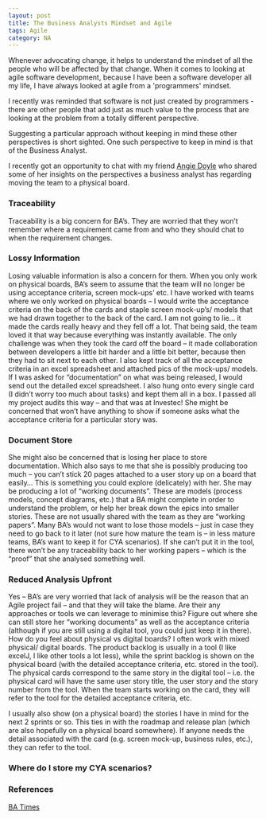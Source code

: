 ```yaml
---  
layout: post  
title: The Business Analysts Mindset and Agile
tags: Agile  
category: NA
---  
```


Whenever advocating change, it helps to understand the mindset of all the people who will be affected by that change. When it comes to looking at agile software development, because I have been a software developer all my life, I have always looked at agile from a 'programmers' mindset.

I recently was reminded that software is not just created by programmers - there are other people that add just as much value to the process that are looking at the problem from a totally different perspective. 

Suggesting a particular approach without keeping in mind these other perspectives is short sighted. One such perspective to keep in mind is that of the Business Analyst. 

I recently got an opportunity to chat with my friend [Angie Doyle](https://twitter.com/doyle_angie) who shared some of her insights on the perspectives a business analyst has regarding moving the team to a physical board. 

### Traceability 

Traceability is a big concern for BA’s. They are worried that they won’t remember where a requirement came from and who they should chat to when the requirement changes.

### Lossy Information  

Losing valuable information is also a concern for them. When you only work on physical boards, BA’s seem to assume that the team will no longer be using acceptance criteria, screen mock-ups’ etc. I have worked with teams where we only worked on physical boards – I would write the acceptance criteria on the back of the cards and staple screen mock-up’s/ models that we had drawn together to the back of the card. I am not going to lie… it made the cards really heavy and they fell off a lot. That being said, the team loved it that way because everything was instantly available. The only challenge was when they took the card off the board – it made collaboration between developers a little bit harder and a little bit better, because then they had to sit next to each other. I also kept track of all the acceptance criteria in an excel spreadsheet and attached pics of the mock-ups/ models. If I was asked for “documentation” on what was being released, I would send out the detailed excel spreadsheet. I also hung onto every single card (I didn’t worry too much about tasks) and kept them all in a box. I passed all my project audits this way – and that was at Investec! She might be concerned that won’t have anything to show if someone asks what the acceptance criteria for a particular story was.

### Document Store

She might also be concerned that is losing her place to store documentation. Which also says to me that she is possibly producing too much – you can’t stick 20 pages attached to a user story up on a board that easily… This is something you could explore (delicately) with her. She may be producing a lot of “working documents”. These are models (process models, concept diagrams, etc.) that a BA might complete in order to understand the problem, or help her break down the epics into smaller stories. These are not usually shared with the team as they are “working papers”. Many BA’s would not want to lose those models – just in case they need to go back to it later (not sure how mature the team is – in less mature teams, BA’s want to keep it for CYA scenarios). If she can’t put it in the tool, there won’t be any traceability back to her working papers – which is the “proof” that she analysed something well.

### Reduced Analysis Upfront  

Yes – BA’s are very worried that lack of analysis will be the reason that an Agile project fail – and that they will take the blame. Are their any approaches or tools we can leverage to minimise this? Figure out where she can still store her “working documents” as well as the acceptance criteria (although if you are still using a digital tool, you could just keep it in there). How do you feel about physical vs digital boards? I often work with mixed physical/ digital boards. The product backlog is usually in a tool (I like excelJ, I like other tools a lot less), while the sprint backlog is shown on the physical board (with the detailed acceptance criteria, etc. stored in the tool). The physical cards correspond to the same story in the digital tool – i.e. the physical card will have the same user story title, the user story and the story number from the tool. When the team starts working on the card, they will refer to the tool for the detailed acceptance criteria, etc.
 
I usually also show (on a physical board) the stories I have in mind for the next 2 sprints or so. This ties in with the roadmap and release plan (which are also hopefully on a physical board somewhere). If anyone needs the detail associated with the card (e.g. screen mock-up, business rules, etc.), they can refer to the tool.
 
### Where do I store my CYA scenarios?

### References

[BA Times](https://www.batimes.com/)  

